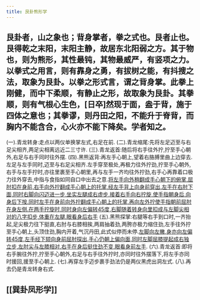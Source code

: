 ```yaml
---
title: 艮卦熊形学
---
```


## 艮卦者，山之象也；背身掌者，拳之式也。艮者止也。艮得乾之末阳，末阳主静，故居东北阳弱之方。其于物也，则为熊形，其性最钝，其物最威严，有竖项之力。以拳式之用言，则有靠身之勇，有拔树之能，有抖搜之法，取象为艮卦。以拳之形式言，谓之背身掌。此拳上刚健，而中下柔顺，有静止之形，故取象为艮卦。其拳顺，则有气根心生色，[日卒]然现于面，盎于背，施于四体之意也；其拳谬，则丹田之阳，不能升于脊背，而胸内不能含合，心火亦不能下降矣。学者知之。
(一).青龙转身:走点以两仪单换掌左式,右足在前.
(二).青龙缩尾:先将左足迈至与右足尖相齐,两足尖相离远近二三寸许.
(三).青龙返首:随后将右手往外拧,拧至手心朝外,右足与右手同时往外摆.
(四).黑熊返背:再左手心朝上,望着右胳膊里曲上边穿去.左足与左手同时,迈至与右足尖相齐.左手穿至极处,再极力往外拧劲,拧至手心朝外,右手与左手拧时,亦往里裹至手心朝里,再与左手一齐均往外拧劲,右手心再靠着口极力往外穿去,中指与食指如同自口中出去之意.[将左手向外稍翻成手心朝下的俯掌,屈肘扣在身前,右手向外拧翻成手心朝上的托掌,经左手背上向身前穿出,左手在右肘下面,同时右脚向闪迈进一步,坐实左腿成右虚步,接着右手向右拧旋,使手指朝身后,向身后下按.同时左手在身前向外拧翻成手心朝上的托掌,再向左外拧使手指朝前屈肘在身左侧.在两手拧旋时,同时身向左偏转45度,右脚随着转身向里扣成与左脚尖相对的八字扣步,体重在左腿,眼看身后右手](图26)
(五).黑熊探掌:右腿等右手到口时,一齐抬起,足尖极力往下挺直,右肘与右膝相挨,两肩抽着劲,两胯亦极力缩住劲,左手往外拧至手心朝上,头顶住劲,胸内开着,气沉丹田,此式似停而未停.[左脚向左撇,身亦向左偏转45度,左手经下颏向身前屈肘探出,手心仍朝上偏向面,同时左脚屈膝提起成右独立步,左肘尖与左膝相对,右手在身后挺住劲不变,眼看身前左手](图27).
(六).青龙返首:即将右手腕往外拧,拧至手心朝外,右足与右手往外拧时,亦同时往外摆落下,将左手亦同时援回,援至手心朝上.
(七).再穿左手迈步裹手劲法仍是两仪黑虎出洞左式.
(八).再去仍是青龙转身右式.
## [[巽卦凤形学]]
